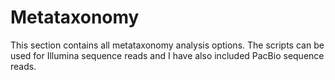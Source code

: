 # Metataxonomy
This section contains all metataxonomy analysis options. The scripts can be used for Illumina sequence reads and I have also included PacBio sequence reads.
